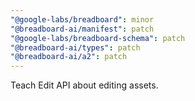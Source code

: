 ```yaml
---
"@google-labs/breadboard": minor
"@breadboard-ai/manifest": patch
"@google-labs/breadboard-schema": patch
"@breadboard-ai/types": patch
"@breadboard-ai/a2": patch
---
```


Teach Edit API about editing assets.
